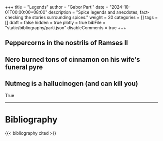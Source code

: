 +++
title = "Legends"
author = "Gabor Parti"
date = "2024-10-01T00:00:00+08:00"
description = "Spice legends and anecdotes, fact-checking the stories surrounding spices."
weight = 20
categories = []
tags = []
draft = false
hidden = true
plotly = true
bibFile = "static/bibliography/parti.json"
disableComments = true
+++

## Peppercorns in the nostrils of Ramses II

## Nero burned tons of cinnamon on his wife's funeral pyre

## Nutmeg is a hallucinogen (and can kill you)

True

***

# Bibliography

{{< bibliography cited >}}